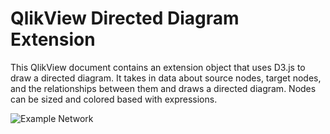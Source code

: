 QlikView Directed Diagram Extension
================================================================================
This QlikView document contains an extension object that uses D3.js to draw a directed diagram. It takes in data about source nodes, target nodes, and the relationships between them and draws a directed diagram. Nodes can be sized and colored based with expressions.

![Example Network](https://raw.github.com/skokenes/QV-Ext---Directed-Diagram/master/images/example.png)
